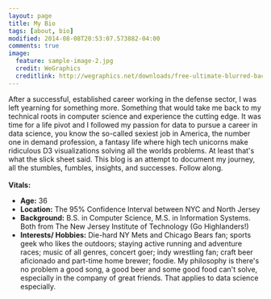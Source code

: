```yaml
---
layout: page
title: My Bio
tags: [about, bio]
modified: 2014-08-08T20:53:07.573882-04:00
comments: true
image:
  feature: sample-image-2.jpg
  credit: WeGraphics
  creditlink: http://wegraphics.net/downloads/free-ultimate-blurred-background-pack/
---
```


  After a successful, established career working in the defense sector, I was left yearning for something more.  Something that would take me back to my technical roots in computer science and experience the cutting edge.  It was time for a life pivot and I followed my passion for data to pursue a career in data science, you know the so-called sexiest job in America, the number one in demand profession, a fantasy life where high tech unicorns make ridiculous D3 visualizations solving all the worlds problems.  At least that's what the slick sheet said.  This blog is an attempt to document my journey, all the stumbles, fumbles, insights, and successes.  Follow along.  
  <br>
<b>Vitals:</b>  

* <b>Age:</b>          36  
* <b>Location:</b>     The 95% Confidence Interval between NYC and North Jersey  
* <b>Background:</b>   B.S. in Computer Science, M.S. in Information Systems.  Both from The New Jersey Institute of Technology (Go Highlanders!)  
* <b>Interests/
  Hobbies:</b>      Die-hard NY Mets and Chicago Bears fan; sports geek who likes the outdoors; staying active running and adventure races; music of all genres, concert goer; indy wrestling fan; craft beer aficionado and part-time home brewer; foodie.  My philosophy is there's no problem a good song, a good beer and some good food can't solve, especially in the company of great friends.  That applies to data science especially.
